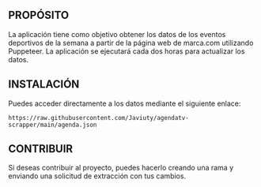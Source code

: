 ## PROPÓSITO

La aplicación tiene como objetivo obtener los datos de los eventos deportivos de la semana a partir de la página web de marca.com utilizando Puppeteer. La aplicación se ejecutará cada dos horas para actualizar los datos.

## INSTALACIÓN

Puedes acceder directamente a los datos mediante el siguiente enlace: 
```
https://raw.githubusercontent.com/Javiuty/agendatv-scrapper/main/agenda.json
```

## CONTRIBUIR

Si deseas contribuir al proyecto, puedes hacerlo creando una rama y enviando una solicitud de extracción con tus cambios.